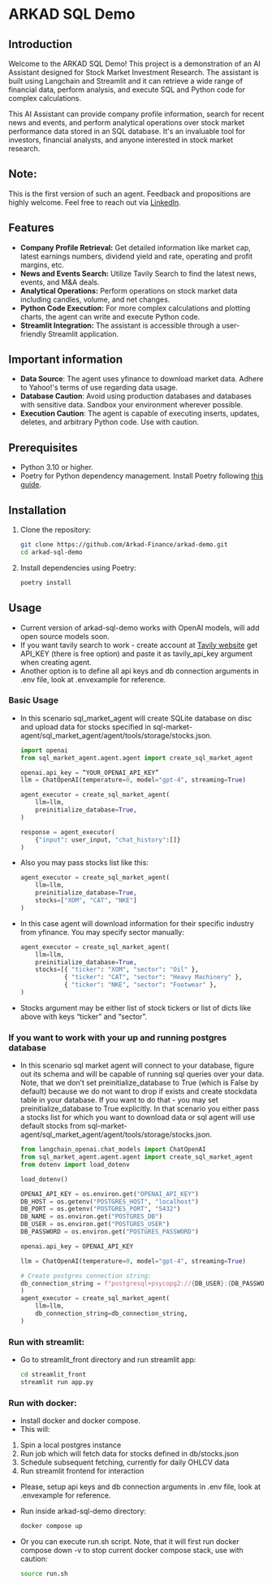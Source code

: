 # ARKAD SQL Demo

## Introduction
Welcome to the ARKAD SQL Demo! This project is a demonstration of an AI Assistant designed for Stock Market Investment Research. The assistant is built using Langchain and Streamlit and it can retrieve a wide range of financial data, perform analysis, and execute SQL and Python code for complex calculations.

This AI Assistant can provide company profile information, search for recent news and events, and perform analytical operations over stock market performance data stored in an SQL database. It's an invaluable tool for investors, financial analysts, and anyone interested in stock market research.


## Note:
This is the first version of such an agent. Feedback and propositions are highly welcome. Feel free to reach out via [LinkedIn](https://www.linkedin.com/in/oleh-davydiuk/).


## Features
- **Company Profile Retrieval:** Get detailed information like market cap, latest earnings numbers, dividend yield and rate, operating and profit margins, etc.
- **News and Events Search:** Utilize Tavily Search to find the latest news, events, and M&A deals.
- **Analytical Operations:** Perform operations on stock market data including candles, volume, and net changes.
- **Python Code Execution:** For more complex calculations and plotting charts, the agent can write and execute Python code.
- **Streamlit Integration:** The assistant is accessible through a user-friendly Streamlit application.


## Important information
- **Data Source**: The agent uses yfinance to download market data. Adhere to Yahoo!'s terms of use regarding data usage.
- **Database Caution**: Avoid using production databases and databases with sensitive data. Sandbox your environment wherever possible.
- **Execution Caution**: The agent is capable of executing inserts, updates, deletes, and arbitrary Python code. Use with caution.


## Prerequisites
- Python 3.10 or higher.
- Poetry for Python dependency management. Install Poetry following [this guide](https://www.digitalocean.com/community/tutorials/how-to-install-poetry-to-manage-python-dependencies-on-ubuntu-22-04).

## Installation

1. Clone the repository:
    ```bash
    git clone https://github.com/Arkad-Finance/arkad-demo.git
    cd arkad-sql-demo
    ```
2. Install dependencies using Poetry:
    ```bash
    poetry install
    ```
## Usage
- Current version of arkad-sql-demo works with OpenAI models, will add open source models soon.
- If you want tavily search to work - create account at [Tavily website](https://tavily.com/) get API_KEY (there is free option) and paste it as tavily_api_key argument when creating agent.
- Another option is to define all api keys and db connection arguments in .env file, look at .envexample for reference.

### Basic Usage
- In this scenario sql_market_agent will create SQLite database on disc and upload data for stocks specified in sql-market-agent/sql_market_agent/agent/tools/storage/stocks.json.
    ```python
    import openai
    from sql_market_agent.agent.agent import create_sql_market_agent

    openai.api_key = “YOUR_OPENAI_API_KEY”
    llm = ChatOpenAI(temperature=0, model="gpt-4", streaming=True)

    agent_executor = create_sql_market_agent(
        llm=llm,
        preinitialize_database=True,
    )

    response = agent_executor(
        {"input": user_input, "chat_history":[]}
    )
    ```

- Also you may pass stocks list like this:
    ```python
    agent_executor = create_sql_market_agent(
        llm=llm,
        preinitialize_database=True,
        stocks=["XOM", "CAT", "NKE"]
    )   
    ```

- In this case agent will download information for their specific industry from yfinance. You may specify sector manually:
    ```python
    agent_executor = create_sql_market_agent(
        llm=llm,
        preinitialize_database=True,
        stocks=[{ "ticker": "XOM", "sector": "Oil" },
                { "ticker": "CAT", "sector": "Heavy Machinery" },
                { "ticker": "NKE", "sector": "Footwear" },
    )
    ```
- Stocks argument may be either list of stock tickers or list of dicts like above with keys “ticker” and “sector”. 

### If you want to work with your up and running postgres database
- In this scenario sql market agent will connect to your database, figure out its schema and will be capable of running sql queries over your data. 
Note, that we don’t set preinitialize_database to True (which is False by default) because we do not want to drop if exists and create stockdata table in your database. If you want to do that - you may set preinitialize_database to True explicitly. In that scenario you either pass a stocks list for which you want to download data or sql agent will use default stocks from sql-market-agent/sql_market_agent/agent/tools/storage/stocks.json. 
    ```python
    from langchain_openai.chat_models import ChatOpenAI
    from sql_market_agent.agent.agent import create_sql_market_agent
    from dotenv import load_dotenv

    load_dotenv()

    OPENAI_API_KEY = os.environ.get("OPENAI_API_KEY")
    DB_HOST = os.getenv("POSTGRES_HOST", "localhost")
    DB_PORT = os.getenv("POSTGRES_PORT", "5432")
    DB_NAME = os.environ.get("POSTGRES_DB")
    DB_USER = os.environ.get("POSTGRES_USER")
    DB_PASSWORD = os.environ.get("POSTGRES_PASSWORD")

    openai.api_key = OPENAI_API_KEY

    llm = ChatOpenAI(temperature=0, model="gpt-4", streaming=True)

    # Create postgres connection string:
    db_connection_string = f"postgresql+psycopg2://{DB_USER}:{DB_PASSWORD}@{DB_HOST}:{DB_PORT}/{DB_NAME}"
    )
    agent_executor = create_sql_market_agent(
        llm=llm,
        db_connection_string=db_connection_string,
    )
    ```

### Run with streamlit:
- Go to streamlit_front directory and run streamlit app:
    ```bash 
    cd streamlit_front
    streamlit run app.py
    ```

### Run with docker:
- Install docker and docker compose.
- This will:
1. Spin a local postgres instance
2. Run job which will fetch data for stocks defined in db/stocks.json
3. Schedule subsequent fetching, currently for daily OHLCV data
4. Run streamlit frontend for interaction
- Please, setup api keys and db connection arguments in .env file, look at .envexample for reference.
- Run inside arkad-sql-demo directory:
    ```bash
    docker compose up
    ```

- Or you can execute run.sh script. Note, that it will first run docker compose down -v to stop current docker compose stack, use with caution:
    ```bash
    source run.sh
    ```